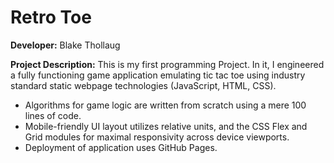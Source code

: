 # Retro Toe

**Developer:** Blake Thollaug

**Project Description:** This is my first programming Project. In it, I engineered a fully functioning game application emulating tic tac toe using industry standard static webpage technologies (JavaScript, HTML, CSS).
- Algorithms for game logic are written from scratch using a mere 100 lines of code.
- Mobile-friendly UI layout utilizes relative units, and the CSS Flex and Grid modules for maximal responsivity across device viewports.
- Deployment of application uses GitHub Pages.
